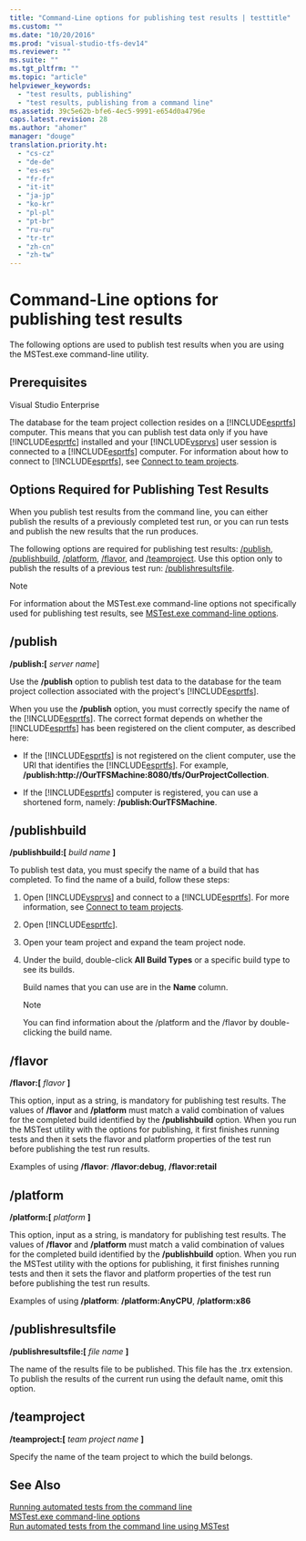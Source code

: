 ```yaml
---
title: "Command-Line options for publishing test results | testtitle"
ms.custom: ""
ms.date: "10/20/2016"
ms.prod: "visual-studio-tfs-dev14"
ms.reviewer: ""
ms.suite: ""
ms.tgt_pltfrm: ""
ms.topic: "article"
helpviewer_keywords: 
  - "test results, publishing"
  - "test results, publishing from a command line"
ms.assetid: 39c5e62b-bfe6-4ec5-9991-e654d0a4796e
caps.latest.revision: 28
ms.author: "ahomer"
manager: "douge"
translation.priority.ht: 
  - "cs-cz"
  - "de-de"
  - "es-es"
  - "fr-fr"
  - "it-it"
  - "ja-jp"
  - "ko-kr"
  - "pl-pl"
  - "pt-br"
  - "ru-ru"
  - "tr-tr"
  - "zh-cn"
  - "zh-tw"
---
```

# Command-Line options for publishing test results
The following options are used to publish test results when you are using the MSTest.exe command-line utility.  
  
## Prerequisites  
 Visual Studio Enterprise  
  
 The database for the team project collection resides on a [!INCLUDE[esprtfs](../code-quality/includes/esprtfs_md.md)] computer. This means that you can publish test data only if you have [!INCLUDE[esprtfc](../code-quality/includes/esprtfc_md.md)] installed and your [!INCLUDE[vsprvs](../code-quality/includes/vsprvs_md.md)] user session is connected to a [!INCLUDE[esprtfs](../code-quality/includes/esprtfs_md.md)] computer. For information about how to connect to [!INCLUDE[esprtfs](../code-quality/includes/esprtfs_md.md)], see [Connect to team projects](../Topic/Connect%20to%20team%20projects%20in%20Team%20Foundation%20Server.md).  
  
## Options Required for Publishing Test Results  
 When you publish test results from the command line, you can either publish the results of a previously completed test run, or you can run tests and publish the new results that the run produces.  
  
 The following options are required for publishing test results: [/publish](#publish), [/publishbuild](#publishbuild), [/platform](#platform), [/flavor](#flavor), and [/teamproject](#teamproject). Use this option only to publish the results of a previous test run: [/publishresultsfile](#publishresultsfile).  
  
> [!NOTE]
>  For information about the MSTest.exe command-line options not specifically used for publishing test results, see [MSTest.exe command-line options](../test/mstest.exe-command-line-options.md).  
  
##  <a name="publish"></a> /publish  
 **/publish:[** *server name*]  
  
 Use the **/publish** option to publish test data to the database for the team project collection associated with the project's [!INCLUDE[esprtfs](../code-quality/includes/esprtfs_md.md)].  
  
 When you use the **/publish** option, you must correctly specify the name of the [!INCLUDE[esprtfs](../code-quality/includes/esprtfs_md.md)]. The correct format depends on whether the [!INCLUDE[esprtfs](../code-quality/includes/esprtfs_md.md)] has been registered on the client computer, as described here:  
  
-   If the [!INCLUDE[esprtfs](../code-quality/includes/esprtfs_md.md)] is not registered on the client computer, use the URI that identifies the [!INCLUDE[esprtfs](../code-quality/includes/esprtfs_md.md)]. For example, **/publish:http://OurTFSMachine:8080/tfs/OurProjectCollection**.  
  
-   If the [!INCLUDE[esprtfs](../code-quality/includes/esprtfs_md.md)] computer is registered, you can use a shortened form, namely: **/publish:OurTFSMachine**.  
  
##  <a name="publishbuild"></a> /publishbuild  
 **/publishbuild:[** *build name* **]**  
  
 To publish test data, you must specify the name of a build that has completed. To find the name of a build, follow these steps:  
  
1.  Open [!INCLUDE[vsprvs](../code-quality/includes/vsprvs_md.md)] and connect to a [!INCLUDE[esprtfs](../code-quality/includes/esprtfs_md.md)]. For more information, see [Connect to team projects](../Topic/Connect%20to%20team%20projects%20in%20Team%20Foundation%20Server.md).  
  
2.  Open [!INCLUDE[esprtfc](../code-quality/includes/esprtfc_md.md)].  
  
3.  Open your team project and expand the team project node.  
  
4.  Under the build, double-click **All Build Types** or a specific build type to see its builds.  
  
     Build names that you can use are in the **Name** column.  
  
    > [!NOTE]
    >  You can find information about the /platform and the /flavor by double-clicking the build name.  
  
##  <a name="flavor"></a> /flavor  
 **/flavor:[** *flavor* **]**  
  
 This option, input as a string, is mandatory for publishing test results. The values of **/flavor** and **/platform** must match a valid combination of values for the completed build identified by the **/publishbuild** option. When you run the MSTest utility with the options for publishing, it first finishes running tests and then it sets the flavor and platform properties of the test run before publishing the test run results.  
  
 Examples of using **/flavor**: **/flavor:debug**, **/flavor:retail**  
  
##  <a name="platform"></a> /platform  
 **/platform:[** *platform* **]**  
  
 This option, input as a string, is mandatory for publishing test results. The values of **/flavor** and **/platform** must match a valid combination of values for the completed build identified by the **/publishbuild** option. When you run the MSTest utility with the options for publishing, it first finishes running tests and then it sets the flavor and platform properties of the test run before publishing the test run results.  
  
 Examples of using **/platform**: **/platform:AnyCPU**, **/platform:x86**  
  
##  <a name="publishresultsfile"></a> /publishresultsfile  
 **/publishresultsfile:[** *file name* **]**  
  
 The name of the results file to be published. This file has the .trx extension. To publish the results of the current run using the default name, omit this option.  
  
##  <a name="teamproject"></a> /teamproject  
 **/teamproject:[** *team project name* **]**  
  
 Specify the name of the team project to which the build belongs.  
  
## See Also  
 [Running automated tests from the command line](../test/running-automated-tests-from-the-command-line.md)   
 [MSTest.exe command-line options](../test/mstest.exe-command-line-options.md)   
 [Run automated tests from the command line using MSTest](../test/run-automated-tests-from-the-command-line-using-mstest.md)
